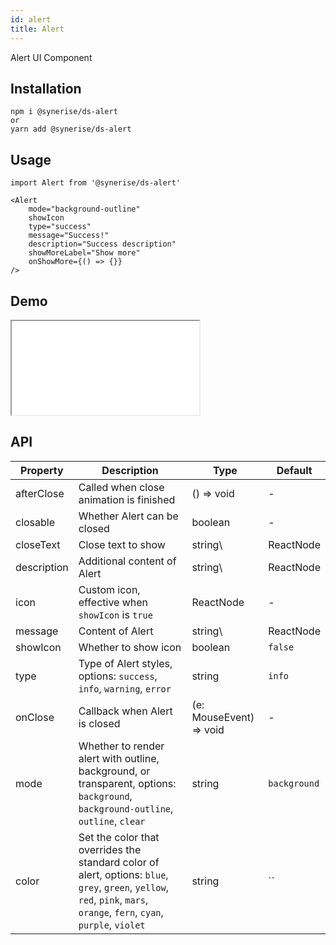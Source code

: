 ```yaml
---
id: alert
title: Alert
---
```


Alert UI Component

## Installation
```
npm i @synerise/ds-alert
or
yarn add @synerise/ds-alert
```

## Usage
```
import Alert from '@synerise/ds-alert'

<Alert 
    mode="background-outline"
    showIcon
    type="success"
    message="Success!"
    description="Success description"
    showMoreLabel="Show more"
    onShowMore={() => {}}
/>

```

## Demo

<iframe src="/storybook-static/iframe.html?id=components-alert--default"></iframe>

## API

| Property    | Description                                                                    | Type                    | Default   | 
| ---         | ---                                                                            | ---                     | ---       | 
| afterClose  | Called when close animation is finished                                        | () => void              | -         | 
| closable    | Whether Alert can be closed                                                    | boolean                 | -         | 
| closeText   | Close text to show                                                             | string\                 | ReactNode | - |
| description | Additional content of Alert                                                    | string\                 | ReactNode | - |
| icon        | Custom icon, effective when `showIcon` is `true`                               | ReactNode               | -         | 
| message     | Content of Alert                                                               | string\                 | ReactNode | - |
| showIcon    | Whether to show icon                                                           | boolean                 |`false`    | 
| type        | Type of Alert styles, options: `success`, `info`, `warning`, `error` | string                  | `info`    | 
| onClose     | Callback when Alert is closed                                                  | (e: MouseEvent) => void | -         |
| mode     | Whether to render alert with outline, background, or transparent, options: `background`, `background-outline`, `outline`, `clear`                                                  | string | `background`         |
| color     | Set the color that overrides the standard color of alert, options: `blue`, `grey`, `green`, `yellow`, `red`, `pink`, `mars`, `orange`, `fern`, `cyan`, `purple`, `violet` | string |``         | 
